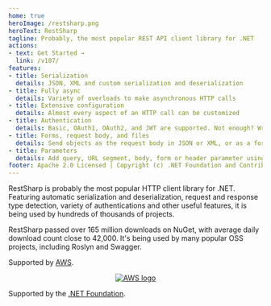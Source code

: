 ```yaml
---
home: true
heroImage: /restsharp.png
heroText: RestSharp
tagline: Probably, the most popular REST API client library for .NET
actions:
- text: Get Started →
  link: /v107/
features:
- title: Serialization
  details: JSON, XML and custom serialization and deserialization
- title: Fully async
  details: Variety of overloads to make asynchronous HTTP calls
- title: Extensive configuration
  details: Almost every aspect of an HTTP call can be customized
- title: Authentication
  details: Basic, OAuth1, OAuth2, and JWT are supported. Not enough? Write your own!
- title: Forms, request body, and files
  details: Send objects as the request body in JSON or XML, or as a form. Upload and download files as bytes or as streams.
- title: Parameters
  details: Add query, URL segment, body, form or header parameter using an easy and fluent API
footer: Apache 2.0 Licensed | Copyright (c) .NET Foundation and Contributors
---
```


RestSharp is probably the most popular HTTP client library for .NET. Featuring automatic serialization and deserialization, request and response type detection, variety of authentications and other useful features, it is being used by hundreds of thousands of projects.

RestSharp passed over 165 million downloads on NuGet, with average daily download count close to 42,000. It's being used by many popular OSS projects, including Roslyn and Swagger.

Supported by [AWS](https://aws.amazon.com/developer/language/net/solutions/).
<div style="text-align: center;"><a href="https://aws.amazon.com"><img src="/aws_logo.png" alt="AWS logo"></a></div>

Supported by the [.NET Foundation](https://dotnetfoundation.org).
